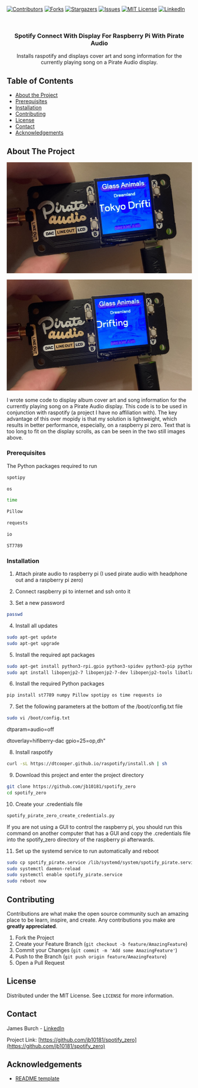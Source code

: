 <!--
*** Thanks for checking out this README Template. If you have a suggestion that would
*** make this better, please fork the repo and create a pull request or simply open
*** an issue with the tag "enhancement".
*** Thanks again! Now go create something AMAZING! :D
***
***
***
*** To avoid retyping too much info. Do a search and replace for the following:
*** github_username, repo, twitter_handle, email
-->





<!-- PROJECT SHIELDS -->
<!--
*** I'm using markdown "reference style" links for readability.
*** Reference links are enclosed in brackets [ ] instead of parentheses ( ).
*** See the bottom of this document for the declaration of the reference variables
*** for contributors-url, forks-url, etc. This is an optional, concise syntax you may use.
*** https://www.markdownguide.org/basic-syntax/#reference-style-links
-->
[![Contributors][contributors-shield]][contributors-url]
[![Forks][forks-shield]][forks-url]
[![Stargazers][stars-shield]][stars-url]
[![Issues][issues-shield]][issues-url]
[![MIT License][license-shield]][license-url]
[![LinkedIn][linkedin-shield]][linkedin-url]



<!-- PROJECT LOGO -->
<br />
<p align="center">
  <!-- <a href="https://github.com/jb10181/spotify_zero">
    <img src="images/logo.png" alt="Logo" width="80" height="80">
  </a> -->

  <h3 align="center">Spotify Connect With Display For Raspberry Pi With Pirate Audio</h3>

  <p align="center">
    Installs raspotify and displays cover art and song information for the currently playing song on a Pirate Audio display.
    <br />
    <!-- <a href="https://github.com/jb10181/spotify_zero"><strong>Explore the docs »</strong></a>
    <br />
    <br />
    <a href="https://github.com/jb10181/spotify_zero">View Demo</a>
    ·
    <a href="https://github.com/jb10181/spotify_zero/issues">Report Bug</a>
    ·
    <a href="https://github.com/jb10181/spotify_zero/issues">Request Feature</a> -->
  </p>
</p>



<!-- TABLE OF CONTENTS -->
## Table of Contents

* [About the Project](#about-the-project)
* [Prerequisites](#prerequisites)
* [Installation](#installation)
* [Contributing](#contributing)
* [License](#license)
* [Contact](#contact)
* [Acknowledgements](#acknowledgements)



<!-- ABOUT THE PROJECT -->
## About The Project

[![Ping Troubleshooting Tools Screen Shot][product-screenshot]](https://github.com/jb10181/spotify_zero/blob/master/images/image1.jpg)

[![Ping Troubleshooting Tools Screen Shot 2][product-screenshot2]](https://github.com/jb10181/spotify_zero/blob/master/images/image2.jpg)

<!-- [LinkedIn](https://github.com/jb10181/spotify_zero/blob/master/images/generator.png)
https://github.com/jb10181/spotify_zero/blob/master/images/viewer.png -->

<!-- [![Ping Troubleshooting Tools Screen Shot 2][product-screenshot]](https://github.com/jb10181/spotify_zero/blob/master/images/generator.png) -->

I wrote some code to display album cover art and song information for the currently playing song on a Pirate Audio display. This code is to be used in conjunction with raspotify (a project I have no affiliation with).
The key advantage of this over mopidy is that my solution is lightweight, which results in better performance, especially, on a raspberry pi zero.
Text that is too long to fit on the display scrolls, as can be seen in the two still images above.

<!-- Here's a blank template to get started:
**To avoid retyping too much info. Do a search and replace with your text editor for the following:**
`github_username`, `repo`, `twitter_handle`, `email` -->


<!-- ### Built With

* []()
* []()
* []() -->



<!-- GETTING STARTED -->
<!-- ## Getting Started

To get a local copy up and running follow these simple steps. -->

### Prerequisites

The Python packages required to run
<!-- * Python packages -->
```sh
spotipy
```
```sh
os
```
```sh
time
```
```sh
Pillow
```
```sh
requests
```
```sh
io
```
```sh
ST7789
```


### Installation

1. Attach pirate audio to raspberry pi (I used pirate audio with headphone out and a raspberry pi zero)

2. Connect raspberry pi to internet and ssh onto it

3. Set a new password
```sh
passwd
```

4. Install all updates
```sh
sudo apt-get update
sudo apt-get upgrade
```

5. Install the required apt packages
```sh
sudo apt-get install python3-rpi.gpio python3-spidev python3-pip python3-pil python3-numpy
sudo apt install libopenjp2-7 libopenjp2-7-dev libopenjp2-tools libatlas-base-dev
```

6. Install the required Python packages
```sh
pip install st7789 numpy Pillow spotipy os time requests io
```

7. Set the following parameters at the bottom of the /boot/config.txt file
```sh
sudo vi /boot/config.txt
```
dtparam=audio=off

dtoverlay=hifiberry-dac
gpio=25=op,dh"

8. Install raspotify
```sh
curl -sL https://dtcooper.github.io/raspotify/install.sh | sh
```

9. Download this project and enter the project directory
```sh
git clone https://github.com/jb10181/spotify_zero
cd spotify_zero
```

10. Create your .credentials file
```sh
spotify_pirate_zero_create_credentials.py
```
If you are not using a GUI to control the raspberry pi, you should run this command on another computer that has a GUI and copy the .credentials file into the spotify_zero directory of the raspberry pi afterwards.


11. Set up the systemd service to run automatically and reboot
```sh
sudo cp spotify_pirate.service /lib/systemd/system/spotify_pirate.service
sudo systemctl daemon-reload
sudo systemctl enable spotify_pirate.service
sudo reboot now
```

<!-- USAGE EXAMPLES -->
<!-- ## Usage

Use this space to show useful examples of how a project can be used. Additional screenshots, code examples and demos work well in this space. You may also link to more resources.

_For more examples, please refer to the [Documentation](https://example.com)_ -->



<!-- ROADMAP -->
<!-- ## Roadmap

See the [open issues](https://github.com/jb10181/spotify_zero/issues) for a list of proposed features (and known issues). -->



<!-- CONTRIBUTING -->
## Contributing

Contributions are what make the open source community such an amazing place to be learn, inspire, and create. Any contributions you make are **greatly appreciated**.

1. Fork the Project
2. Create your Feature Branch (`git checkout -b feature/AmazingFeature`)
3. Commit your Changes (`git commit -m 'Add some AmazingFeature'`)
4. Push to the Branch (`git push origin feature/AmazingFeature`)
5. Open a Pull Request



<!-- LICENSE -->
## License

Distributed under the MIT License. See `LICENSE` for more information.



<!-- CONTACT -->
## Contact

James Burch - [LinkedIn](https://www.linkedin.com/in/burchj/)

Project Link: [https://github.com/jb10181/spotify_zero](https://github.com/jb10181/spotify_zero)



<!-- ACKNOWLEDGEMENTS -->
## Acknowledgements

* [README template](https://github.com/othneildrew/Best-README-Template)
<!-- * []()
* []() -->





<!-- MARKDOWN LINKS & IMAGES -->
<!-- https://www.markdownguide.org/basic-syntax/#reference-style-links -->
[contributors-shield]: https://img.shields.io/github/contributors/jb10181/spotify_zero.svg?style=flat-square
[contributors-url]: https://github.com/jb10181/spotify_zero/graphs/contributors
[forks-shield]: https://img.shields.io/github/forks/jb10181/spotify_zero.svg?style=flat-square
[forks-url]: https://github.com/jb10181/spotify_zero/network/members
[stars-shield]: https://img.shields.io/github/stars/jb10181/spotify_zero.svg?style=flat-square
[stars-url]: https://github.com/jb10181/spotify_zero/stargazers
[issues-shield]: https://img.shields.io/github/issues/jb10181/spotify_zero.svg?style=flat-square
[issues-url]: https://github.com/jb10181/spotify_zero/issues
[license-shield]: https://img.shields.io/github/license/jb10181/ping_troubleshooting.svg?style=flat-square
[license-url]: https://github.com/jb10181/spotify_zero/blob/master/LICENSE.txt
[linkedin-shield]: https://img.shields.io/badge/-LinkedIn-black.svg?style=flat-square&logo=linkedin&colorB=555
[linkedin-url]: https://www.linkedin.com/in/burchj/
[product-screenshot]: https://github.com/jb10181/spotify_zero/blob/master/images/image1.jpg
[product-screenshot2]: https://github.com/jb10181/spotify_zero/blob/master/images/image2.jpg
